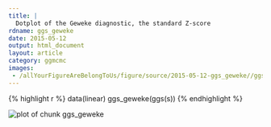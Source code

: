 ```yaml
---
title: |
  Dotplot of the Geweke diagnostic, the standard Z-score
rdname: ggs_geweke
date: 2015-05-12
output: html_document
layout: article
category: ggmcmc
images:
 - /allYourFigureAreBelongToUs/figure/source/2015-05-12-ggs_geweke//ggs_geweke-1.png
---
```





{% highlight r %}
data(linear)
ggs_geweke(ggs(s))
{% endhighlight %}

![plot of chunk ggs_geweke](/allYourFigureAreBelongToUs/figure/source/2015-05-12-ggs_geweke/ggs_geweke-1.png) 